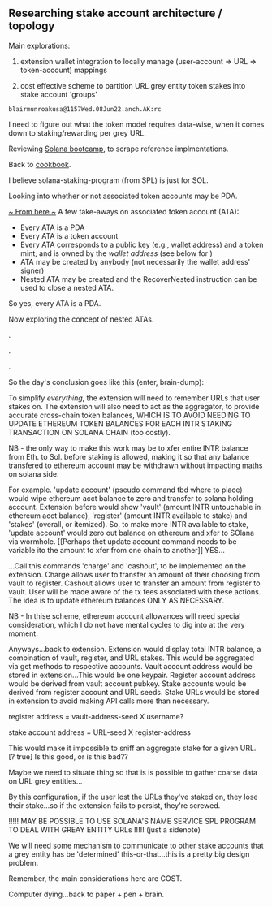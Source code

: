 ## Researching stake account architecture / topology

Main explorations:

1) extension wallet integration to locally manage (user-account => URL => token-account) mappings

2) cost effective scheme to partition URL grey entity token stakes into stake account 'groups'

```
blairmunroakusa@1157Wed.08Jun22.anch.AK:rc
```

I need to figure out what the token model requires data-wise, when it comes down to staking/rewarding per grey URL.

Reviewing [Solana bootcamp](https://www.youtube.com/watch?v=GwhRWde3Ckw&list=PLilwLeBwGuK7Z2dXft_pmLZ675fuPgkA0&index=2), to scrape reference implmentations.

Back to [cookbook](https://solanacookbook.com/references/token.html#how-to-get-a-token-mint). 

I believe solana-staking-program (from SPL) is just for SOL.

Looking into whether or not associated token accounts may be PDA.

[~ From here ~](https://medium.com/coinmonks/solana-programs-part-2-understanding-spl-associated-token-account-25082b9b5471)
A few take-aways on associated token account (ATA):

- Every ATA is a PDA
- Every ATA is a token account
- Every ATA corresponds to a public key (e.g., wallet address) and a token mint, and is owned by the *wallet address* (see below for )
- ATA may be created by anybody (not necessarily the wallet address’ signer)
- Nested ATA may be created and the RecoverNested instruction can be used to close a nested ATA.

So yes, every ATA is a PDA.

Now exploring the concept of nested ATAs.

.

.

.

So the day's conclusion goes like this (enter, brain-dump):

To simplify *everything*, the extension will need to remember URLs that user stakes on. The extension will also need to act as the aggregator, to provide accurate cross-chain token balances, WHICH IS TO AVOID NEEDING TO UPDATE ETHEREUM TOKEN BALANCES FOR EACH INTR STAKING TRANSACTION ON SOLANA CHAIN (too costly).

NB - the only way to make this work  may be to xfer entire INTR balance from Eth. to Sol. before staking is allowed, making it so that any balance transfered to ethereum account may be withdrawn without impacting maths on solana side.

For example. 'update account' (pseudo command tbd where to place) would wipe ethereum acct balance to zero and transfer to solana holding account. Extension before would show 'vault' (amount INTR untouchable in ethereum acct balance), 'register' (amount INTR available to stake) and 'stakes' (overall, or itemized). So, to make more INTR available to stake, 'update account' would zero out balance on ethereum and xfer to SOlana via wormhole. [[Perhaps thet update account command needs to be variable ito the amount to xfer from one chain to another]] YES...

...Call this commands 'charge' and 'cashout', to be implemented on the extension. Charge allows user to transfer an amount of their choosing from vault to register. Cashout allows user to transfer an amount from register to vault. User will be made aware of the tx fees associated with these actions. The idea is to update ethereum balances ONLY AS NECESSARY.

NB - In thise scheme, ethereum account allowances will need special consideration, which I do not have mental cycles to dig into at the very moment.

Anyways...back to extension. Extension would display total INTR balance, a combination of vault, register, and URL stakes. This would be aggregated via get methods to respective accounts. Vault account address would be stored in extension...This would be one keypair. Register account address would be derived from vault account pubkey. Stake accounts would be derived from register account and URL seeds. Stake URLs would be stored in extension to avoid making API calls more than necessary.

register address = vault-address-seed X username?

stake account address = URL-seed X register-address

This would make it impossible to sniff an aggregate stake for a given URL. [? true] Is this good, or is this bad??

Maybe we need to situate thing so that is is possible to gather coarse data on URL grey entities...

By this configuration, if the user lost the URLs they've staked on, they lose their stake...so if the extension fails to persist, they're screwed.

!!!!! MAY BE POSSIBLE TO USE SOLANA'S NAME SERVICE SPL PROGRAM TO DEAL WITH GREAY ENTITY URLs !!!!! (just a sidenote)

We will need some mechanism to communicate to other stake accounts that a grey entity has be 'determined' this-or-that...this is a pretty big design problem.

Remember, the main considerations here are COST.

Computer dying...back to paper + pen + brain.


